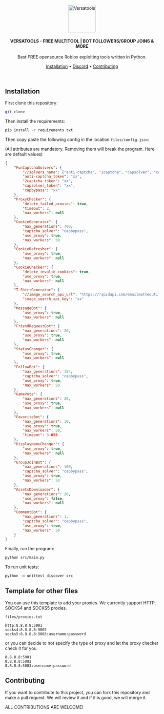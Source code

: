 <p align="center">
	<img src="https://cdn.discordapp.com/icons/1119803301295292458/eb9f9cd395ce2dbac016a4f5e7513054.webp" alt="Versatools" height="90" />
</p>

<h4 align="center">VERSATOOLS - FREE MULTITOOL | BOT FOLLOWERS/GROUP JOINS & MORE</h4>
<p align="center">
	Best FREE opensource Roblox exploiting tools written in Python.
</p>

<p align="center">
	<a href="#Installation">Installation</a> •
	<a href="https://discord.com/invite/kaz2XVGAya">Discord</a> •
	<a href="#Contributing">Contributing</a>
</p>
<br/>

## Installation

First clone this repository:

```bash
git clone
```

Then install the requirements:

```bash
pip install -r requirements.txt
```

Then copy paste the following config in the location `files/config.json`:

(All attributes are mandatory. Removing them will break the program.
Here are default values)

```json
{
	"FunCaptchaSolvers": {
		"//solvers_name": ["anti-captcha", "2captcha", "capsolver", "capbypass"],
		"anti-captcha_token": "xx",
		"2captcha_token": "xx",
		"capsolver_token": "xx",
		"capbypass": "xx"
	},
	"ProxyChecker": {
		"delete_failed_proxies": true,
		"timeout": 2,
		"max_workers": null
	},
	"CookieGenerator": {
		"max_generations": 700,
		"captcha_solver": "capbypass",
		"use_proxy": true,
		"max_workers": 50
	},
	"CookieRefresher": {
		"use_proxy": true,
		"max_workers": null
	},
	"CookieChecker": {
		"delete_invalid_cookies": true,
		"use_proxy": true,
		"max_workers": null
	},
	"T-ShirtGenerator": {
		"//image_search_api_url": "https://rapidapi.com/emailmatteoutile/api/image-search-api2",
		"image_search_api_key": "xx"
	},
	"MessageBot": {
		"use_proxy": true,
		"max_workers": null
	},
	"FriendRequestBot": {
		"max_generations": 20,
		"use_proxy": true,
		"max_workers": null
	},
	"StatusChanger": {
		"use_proxy": true,
		"max_workers": null
	},
	"FollowBot": {
		"max_generations": 154,
		"captcha_solver": "capbypass",
		"use_proxy": true,
		"max_workers": 50
	},
	"GameVote": {
		"max_generations": 20,
		"use_proxy": true,
		"max_workers": null
	},
	"FavoriteBot": {
		"max_generations": 10,
		"use_proxy": true,
		"max_workers": 50,
		"timeout": 0.056
	},
	"DisplayNameChanger": {
		"use_proxy": true,
		"max_workers": null
	},
	"GroupJoinBot": {
		"max_generations": 100,
		"captcha_solver": "capbypass",
		"use_proxy": true,
		"max_workers": 50
	},
	"AssetsDownloader": {
		"max_generations": 20,
		"use_proxy": false,
		"max_workers": null
	},
	"CommentBot": {
		"max_generations": 1,
		"captcha_solver": "capbypass",
		"use_proxy": true,
		"max_workers": 50
	}
}
```

Finally, run the program:

```bash
python src/main.py
```

To run unit tests:

```bash
python -m unittest discover src
```

## Template for other files

You can use this template to add your proxies. We currently support HTTP, SOCKS4 and SOCKS5 proxies.

`files/proxies.txt`

```
http:8.8.8.8:5001
socks4:8.8.8.8:5002
socks5:8.8.8.8:5003:username:password
```

or you can decide to not specify the type of proxy and let the proxy checker check it for you.

```
8.8.8.8:5001
8.8.8.8:5002
8.8.8.8:5003:username:password
```

## Contributing

If you want to contribute to this project, you can fork this repository and make a pull request. We will review it and if it is good, we will merge it.

ALL CONTRIBUTIONS ARE WELCOME!
